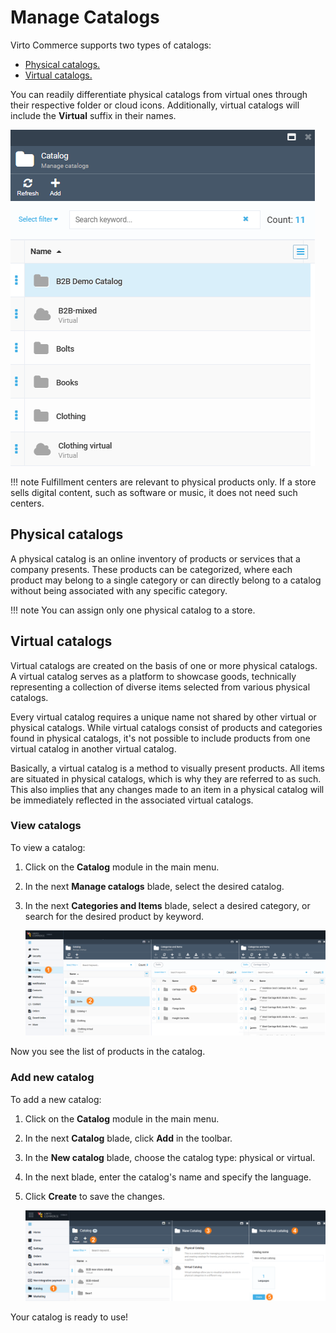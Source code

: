 # Manage Catalogs

Virto Commerce supports two types of catalogs:

* [Physical catalogs.](add-new-catalog.md#physical-catalogs)
* [Virtual catalogs.](add-new-catalog.md#virtual-catalogs)

You can readily differentiate physical catalogs from virtual ones through their respective folder or cloud icons. Additionally, virtual catalogs will include the **Virtual** suffix in their names.

![Physical vs. Virtual catalogs](media/physical-virtual-catalogs.png)

!!! note
	Fulfillment centers are relevant to physical products only. If a store sells digital content, such as software or music, it does not need such centers.

## Physical catalogs

A physical catalog is an online inventory of products or services that a company presents. These products can be categorized, where each product may belong to a single category or can directly belong to a catalog without being associated with any specific category.

!!! note
	You can assign only one physical catalog to a store.

## Virtual catalogs

Virtual catalogs are created on the basis of one or more physical catalogs. A virtual catalog serves as a platform to showcase goods, technically representing a collection of diverse items selected from various physical catalogs.

Every virtual catalog requires a unique name not shared by other virtual or physical catalogs. While virtual catalogs consist of products and categories found in physical catalogs, it's not possible to include products from one virtual catalog in another virtual catalog.

Basically, a virtual catalog is a method to visually present products. All items are situated in physical catalogs, which is why they are referred to as such. This also implies that any changes made to an item in a physical catalog will be immediately reflected in the associated virtual catalogs.

### View catalogs

To view a catalog:

1. Click on the **Catalog** module in the main menu.
1. In the next **Manage catalogs** blade, select the desired catalog.
1. In the next **Categories and Items** blade, select a desired category, or search for the desired product by keyword.

	![View catalogs](media/view-catalogs.png)

Now you see the list of products in the catalog.

### Add new catalog

To add a new catalog:

1. Click on the **Catalog** module in the main menu.
1. In the next **Catalog** blade, click **Add** in the toolbar.  
1. In the **New catalog** blade, choose the catalog type: physical or virtual.
1. In the next blade, enter the catalog's name and specify the language.
1. Click **Create** to save the changes.

	![New catalog](media/add-new-catalog.png)

Your catalog is ready to use!
